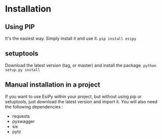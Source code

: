 # Installation

## Using PIP

It's the easiest way. Simply install it and use it.
```pip install esipy```



## setuptools

Download the latest version (tag, or master) and install the package.
```python setup.py install```



## Manual installation in a project

If you want to use EsiPy within your project, but without using pip or setuptools, just download the latest version and import it.
You will also need the following dependencies :
- requests <br>
- pyswagger <br>
- six <br>
- pytz <br>
